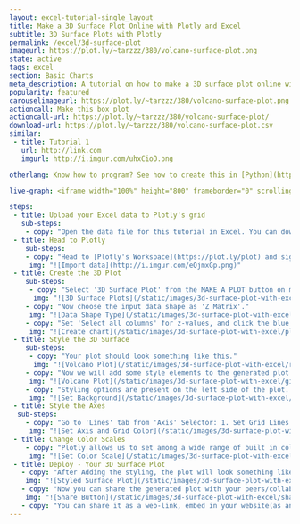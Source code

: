 ```yaml
---
layout: excel-tutorial-single_layout
title: Make a 3D Surface Plot Online with Plotly and Excel
subtitle: 3D Surface Plots with Plotly
permalink: /excel/3d-surface-plot
imageurl: https://plot.ly/~tarzzz/380/volcano-surface-plot.png
state: active
tags: excel
section: Basic Charts
meta_description: A tutorial on how to make a 3D surface plot online with Excel.
popularity: featured
carouselimageurl: https://plot.ly/~tarzzz/380/volcano-surface-plot.png
actioncall: Make this box plot
actioncall-url: https://plot.ly/~tarzzz/380/volcano-surface-plot/
download-url: https://plot.ly/~tarzzz/380/volcano-surface-plot.csv
similar:
 - title: Tutorial 1
   url: http://link.com
   imgurl: http://i.imgur.com/uhxCioO.png

otherlang: Know how to program? See how to create this in [Python](https://plot.ly/python/3d-surface-plots/) or [R](https://plot.ly/r/3d-surface-plots/).

live-graph: <iframe width="100%" height="800" frameborder="0" scrolling="no" src="https://plot.ly/~tarzzz/380/volcano-surface-plot.embed"></iframe>

steps:
 - title: Upload your Excel data to Plotly's grid
   sub-steps:
    - copy: "Open the data file for this tutorial in Excel. You can download the file here in [CSV format](https://plot.ly/~tarzzz/380/volcano-surface-plot.csv)"
 - title: Head to Plotly
    sub-steps:
    - copy: "Head to [Plotly's Workspace](https://plot.ly/plot) and sign into your free Plotly account. Go to 'Import', click 'Upload a file', then choose your Excel file to upload. Your Excel file will now open in Plotly's grid. For more about Plotly's grid, see [this tutorial](help.plot.ly/add-data-to-the-plotly-grid/)"
     img: "![Import data](http://i.imgur.com/eQjmxGp.png)"
 - title: Create the 3D Plot
    sub-steps:
     - copy: "Select '3D Surface Plot' from the MAKE A PLOT button on menu bar."
      img: "![3D Surface Plots](/static/images/3d-surface-plot-with-excel/3d-surface-plot-from-menu.png)"
    - copy: "Now choose the input data shape as 'Z Matrix'."
     img: "![Data Shape Type](/static/images/3d-surface-plot-with-excel/select-data-shape.png)"
    - copy: "Set 'Select all columns' for z-values, and click the blue plot button in the sidebar to create the Surface Plot."
     img: "![Create chart](/static/images/3d-surface-plot-with-excel/plot-surface.png)"
 - title: Style the 3D Surface
    sub-steps:
     - copy: "Your plot should look something like this."
      img: "![Volcano Plot](/static/images/3d-surface-plot-with-excel/raw-plot.png)"
    - copy: "Now we will add some style elements to the generated plot. First, let's give it a name. We can add a title by clicking on the text box just above the plot:"
     img: "![Volcano Plot](/static/images/3d-surface-plot-with-excel/give-plot-title.png)"
    - copy: "Styling options are present on the left side of the plot. Change Background color: 1. Click on the 'Axis' selector on the options menu on the left side of the plot 2. Click on the 'Lines' tab from the pop-up. 3. Set 'Background' to 'On' 4. Select background color from the color palette."
     img: "![Set Background](/static/images/3d-surface-plot-with-excel/set-background.png)"
 - title: Style the Axes
  sub-steps:
    - copy: "Go to 'Lines' tab from 'Axis' Selector: 1. Set Grid Lines to 'On'. Select rgb(255,255,255),i.e. white color from pop-up. 2. Set Zero Lines to 'On'. Select rgb(255,255,255),i.e. white color from pop-up."
     img: "![Set Axis and Grid Color](/static/images/3d-surface-plot-with-excel/set-axis-color.png)"
 - title: Change Color Scales
    - copy: "Plotly allows us to set among a wide range of built in colorscales, In addition to custom color-scale feature. To change the color scale of a plot: 1. Click on the 'Traces' Selector from the style options. 2. Click on 'Style' tab from the pop-up. 3. Turn Auto Color to 'Off', and set one of the color-scales."
     img: "![Set Color Scale](/static/images/3d-surface-plot-with-excel/set-colorscale.png)"
 - title: Deploy - Your 3D Surface Plot
   - copy: "After Adding the styling, the plot will look something like this:"
    img: "![Styled Surface Plot](/static/images/3d-surface-plot-with-excel/thumb-3d-surface-plot-with-excel.png)"
   - copy: "Now you can share the generated plot with your peers/collaborators (basically, anyone you want to!) Click on share button on left menu bar:"
    img: "![Share Button](/static/images/3d-surface-plot-with-excel/share-plot-button.png)"
   - copy: "You can share it as a web-link, embed in your website(as an iframe), or share it via popular social networking sites. Cool, huh!"
---
```

